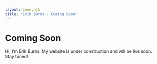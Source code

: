 ```yaml
---
layout: base.njk
title: "Erik Burns - Coming Soon"
---
```


# Coming Soon

Hi, I’m Erik Burns. My website is under construction and will be live soon. Stay tuned!
